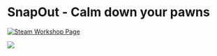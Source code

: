 # SnapOut - Calm down your pawns
[![Steam Workshop Page](https://img.shields.io/steam/subscriptions/1319782555.svg?label=Steam%20Subscriptions)](http://steamcommunity.com/sharedfiles/filedetails/?id=1319782555)

![](https://i.imgur.com/TUwekIZ.png)




